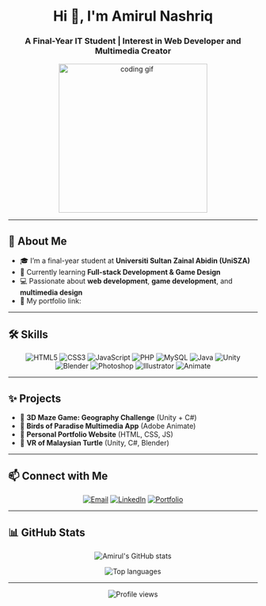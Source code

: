 <h1 align="center">Hi 👋, I'm Amirul Nashriq</h1>
<h3 align="center">A Final-Year IT Student | Interest in Web Developer and Multimedia Creator</h3>

<p align="center">
  <img src="https://media.giphy.com/media/qgQUggAC3Pfv687qPC/giphy.gif" width="300" alt="coding gif">
</p>

---

## 🚀 About Me

- 🎓 I’m a final-year student at **Universiti Sultan Zainal Abidin (UniSZA)**  
- 🌱 Currently learning **Full-stack Development & Game Design**  
- 💻 Passionate about **web development**, **game development**, and **multimedia design**  
- 📝 My portfolio link: 
  
---

## 🛠 Skills

<p align="center">
  <img src="https://img.shields.io/badge/HTML5-E34F26?logo=html5&logoColor=white" alt="HTML5"/>
  <img src="https://img.shields.io/badge/CSS3-1572B6?logo=css3&logoColor=white" alt="CSS3"/>
  <img src="https://img.shields.io/badge/JavaScript-F7DF1E?logo=javascript&logoColor=black" alt="JavaScript"/>
  <img src="https://img.shields.io/badge/PHP-777BB4?logo=php&logoColor=white" alt="PHP"/>
  <img src="https://img.shields.io/badge/MySQL-4479A1?logo=mysql&logoColor=white" alt="MySQL"/>
  <img src="https://img.shields.io/badge/Java-007396?logo=java&logoColor=white" alt="Java"/>
  <img src="https://img.shields.io/badge/Unity-000000?logo=unity&logoColor=white" alt="Unity"/>
  <img src="https://img.shields.io/badge/Blender-F5792A?logo=blender&logoColor=white" alt="Blender"/>
  <img src="https://img.shields.io/badge/Photoshop-31A8FF?logo=adobe-photoshop&logoColor=white" alt="Photoshop"/>
  <img src="https://img.shields.io/badge/Illustrator-FF9A00?logo=adobe-illustrator&logoColor=white" alt="Illustrator"/>
  <img src="https://img.shields.io/badge/Animate-FF0000?logo=adobe-animate&logoColor=white" alt="Animate"/>
</p>

---

## ✨ Projects

- 🔹 **3D Maze Game: Geography Challenge** (Unity + C#)
- 🔹 **Birds of Paradise Multimedia App** (Adobe Animate)
- 🔹 **Personal Portfolio Website** (HTML, CSS, JS)
- 🔹 **VR of Malaysian Turtle** (Unity, C#, Blender)

---

## 📫 Connect with Me

<p align="center">
  <a href="mailto:amirul.yourmail@example.com"><img src="https://img.shields.io/badge/Email-D14836?logo=gmail&logoColor=white" alt="Email"/></a>
  <a href="https://linkedin.com/in/yourlinkedin"><img src="https://img.shields.io/badge/LinkedIn-0077B5?logo=linkedin&logoColor=white" alt="LinkedIn"/></a>
  <a href="https://your-portfolio.com"><img src="https://img.shields.io/badge/Portfolio-FF5722?logo=firefox-browser&logoColor=white" alt="Portfolio"/></a>
</p>

---

## 📊 GitHub Stats

<p align="center">
  <img src="https://github-readme-stats.vercel.app/api?username=yourusername&show_icons=true&theme=tokyonight" alt="Amirul's GitHub stats">
</p>

<p align="center">
  <img src="https://github-readme-stats.vercel.app/api/top-langs/?username=yourusername&layout=compact&theme=tokyonight" alt="Top languages">
</p>

---

<p align="center">
  <img src="https://komarev.com/ghpvc/?username=yourusername&style=flat-square&color=blue" alt="Profile views"/>
</p>
